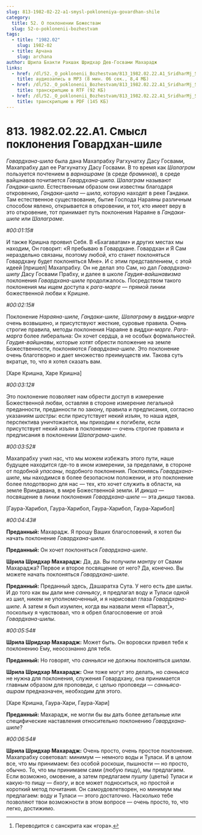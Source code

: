 ```yaml
---
slug: 813-1982-02-22-a1-smysl-pokloneniya-govardhan-shile
category:
  title: 52. О поклонении Божествам
  slug: 52-o-poklonenii-bozhestvam
tags:
  - title: "1982.02"
    slug: 1982-02
  - title: Арчана
    slug: archana
author: Шрила Бхакти Ракшак Шридхар Дев-Госвами Махарадж
links:
  - href: /dl/52._O_poklonenii_Bozhestvam/813_1982.02.22.A1_SridharMj_Smysl_poklonenija_Govardhan-shile.mp3
    title: аудиозапись в MP3 (8 мин. 06 сек., 8,4 МБ)
  - href: /dl/52._O_poklonenii_Bozhestvam/813_1982.02.22.A1_SridharMj_Smysl_poklonenija_Govardhan-shile.rtf
    title: транскрипцию в RTF (92 КБ)
  - href: /dl/52._O_poklonenii_Bozhestvam/813_1982.02.22.A1_SridharMj_Smysl_poklonenija_Govardhan-shile.pdf
    title: транскрипцию в PDF (145 КБ)
---
```


# 813. 1982.02.22.A1. Смысл поклонения Говардхан-шиле

*Говардхана-шила* была дана Махапрабху Рагхунатху Дасу Госвами, Махапрабху дал ее Рагхунатху Дасу Госвами. В то время как *Шалаграм* пользуется почтением в *варнашраме* (в среде *браминов*), в среде вайшнавов почитается *Говардхана-шила*. *Шалаграм* называют *Гандаки-шила*. Естественным образом они известны благодаря откровению, *Гандаки-шила — шила*, которую находят в реке Гандаки. Там естественное существование, бытие Господа Нараяны различным способом явлено, открывается в откровении, и тот, кто имеет веру в это откровение, тот принимает путь поклонения Нараяне в *Гандаки-шиле* или *Шалаграме*.

*#00:01:15#*

И также Кришна проявил Себя. В «Бхагаватам» и других местах мы находим, Он говорит: «Я пребываю в Говардхане. Говардхан и Я Сам нераздельно связаны, поэтому любой, кто станет поклоняться Говардхану будет поклоняться Мне». И с этим представлением, с этой идеей [пришел] Махапрабху. Он не делал это Сам, но дал *Говардхана-шилу* Дасу Госвами Прабху, и далее в школе *Гаудия-вайшнавизма* поклонения *Говардхана-шиле* продолжалось. Посредством такого поклонения мы ищем доступа к *рага-марге* — прямой линии божественной любви к Кришне.

*#00:02:15#*

Поклонение *Нараяна-шиле, Гандаки-шиле, Шалаграму* в *виддхи-марге* очень возвышено, и присутствуют жесткие, суровые правила. Очень строгие правила, методы поклонения Нараяне в *виддхи-марге*. *Рага-марга* более либеральна: Он хочет сердца, а не особых формальностей. *Гаудия-вайшнавы*, которые хотят обрести положение на земле Божественности, поклоняются *Говардхана-шиле*. Это поклонение очень благотворно и дает множество преимуществ им. Такова суть вкратце, то, что я хотел сказать вам.

[Харе Кришна, Харе Кришна]

*#00:03:12#*

Это поклонение позволяет нам обрести доступ в измерение Божественной любви, оставляя в стороне измерение легальной преданности, преданности по закону, правила и предписания, согласно указаниям *шастры*: если присутствует некий изъян, то наша идея, перспектива уничтожается, мы приходим к погибели, если присутствует некий изъян в поклонении — очень строгие правила и предписания в поклонении *Шалаграма-шиле.*

*#00:03:52#*

Махапрабху учил нас, что мы можем избежать этого пути, наше будущее находится где-то в ином измерении, за пределами, в стороне от подобной *упасаны*, подобного поклонения. Поклоняясь *Говардхана-шиле*, мы находимся в более безопасном положении, и это поклонение более плодотворно для нас — тех, кто хочет служить в области, на земле Вриндавана, в мире Божественной земли. И *дикша* — посвящение в линии поклонения *Говардхана-шиле* — эта *дикша* такова.

[Гаура-Харибол, Гаура-Харибол, Гаура-Харибол, Гаура-Харибол]

*#00:04:43#*

**Преданный:** Махарадж. Я прошу Ваших благословений, я хотел бы начать поклонение *Говардхана-шиле.*

**Преданный:** Он хочет поклоняться *Говардхана-шиле*.

**Шрила Шридхар Махарадж:** Да, да. Вы получили *мантру* от Свами Махараджа? Первое и второе посвящение от него? Да, конечно. Вы можете начать поклоняться *Говардхана-шиле*.

**Преданный:** Преданный здесь, Дашаратха Сута. У него есть две *шилы*. И до того как вы дали мне *санньясу*, я предлагал воду и Туласи одной из *шил*, никем не уполномоченный, и я нарисовал глаза *Говардхана-шиле*. А затем я был изумлен, когда вы назвали меня «Парват[^_ftn1]», поскольку я чувствовал, что я обрел благословение от этой *Говардхана-шилы*.

*#00:05:54#*

**Шрила Шридхар Махарадж:** Может быть. Он воровски привел тебя к поклонению Ему, неосознанно для тебя.

**Преданный:** Но говорят, что *санньяси* не должны поклоняться *шилам*.

**Шрила Шридхар Махарадж:** Они тоже могут это делать, но *санньяса* не нужна для поклонения, служения Говардхану, она принимается главным образом для проповеди, с целью проповеди — *санньяса-ашрам* предназначен, необходим для этого.

[Харе Кришна, Гаура-Хари, Гаура-Хари]

**Преданный:** Махарадж, не могли бы вы дать более детальные или специфические наставления относительно поклонению *Говардхана-шиле*?

*#00:06:54#*

**Шрила Шридхар Махарадж:** Очень просто, очень простое поклонение. Махапрабху советовал: минимум — немного воды и Туласи. И в целом все, что мы принимаем: без особой роскоши, пышности — но просто, обычно. То, что мы принимаем сами (любую пищу), мы предлагаем. Если возможно, омовение, а затем предлагаем *пушпу* (цветы) Туласи и какую-то пищу — *бхогу*, и все может подноситься, но простой и короткий метод почитания. Он самоудовлетворен, но минимум мы предлагаем: воду и Туласи — этого достаточно. Насколько тебе позволяют твои возможности в этом вопросе — очень просто, то, что легко, достижимо.



[^_ftn1]: Переводится с санскрита как «гора».

